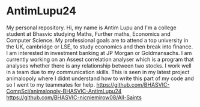 # AntimLupu24
My personal repository.
Hi, my name is Antim Lupu and I'm a college student at Bhasvic studying Maths, Further maths, Economics and Computer Science.
My professional goals are to attend a top university in the UK, cambridge or LSE, to study economics and then break into finance.
I am interested in investment banking at JP Morgan or Goldmansachs.
I am currently working on an Assest correlation analyser which is a program that analyses whether there is any relationship between two stocks.
I work well in a team due to my communication skills. This is seen in my latest project animalopoly where I didnt understand how to write this part of my code and so I went to my teammates for help.
https://github.com/BHASVIC-CompSci/animalopoly-BHASVIC-AntimLupu24
https://github.com/BHASVIC-nicniemirow08/All-Saints

